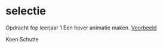 # selectie
Opdracht fop leerjaar 1
Een hover animatie maken.
[Voorbeeld](http://19844.hosts.ma-cloud.nl/bewijzenmap/periode4/fop/selectie/index.html)

Koen Schutte
